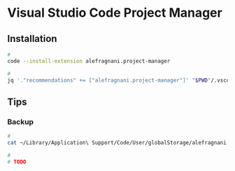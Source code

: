# Visual Studio Code Project Manager

## Installation

```sh
#
code --install-extension alefragnani.project-manager

#
jq '."recommendations" += ["alefragnani.project-manager"]' "$PWD"/.vscode/extensions.json | sponge "$PWD"/.vscode/extensions.json
```

## Tips

### Backup

```sh
#
cat ~/Library/Application\ Support/Code/User/globalStorage/alefragnani.project-manager/projects.json | gh gist create - -f vscode-project-manager

#
# TODO
```
